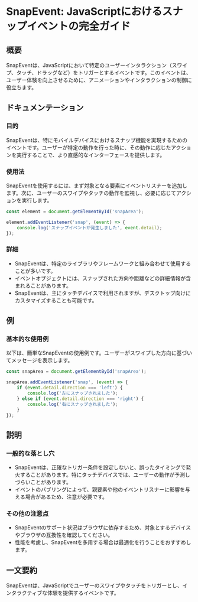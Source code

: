 <!--
Meta Description: # SnapEvent: JavaScriptにおけるスナップイベントの完全ガイド ## 概要 SnapEventは、JavaScriptにおいて特定のユーザーインタラクション（スワイプ、タッチ、ドラッグなど）をトリガーとするイベントです。このイベントは、ユーザー体験を向上させるために、アニメーショ...
Meta Keywords: snapeventは, event, snaparea, console, log
-->

# SnapEvent: JavaScriptにおけるスナップイベントの完全ガイド

## 概要
SnapEventは、JavaScriptにおいて特定のユーザーインタラクション（スワイプ、タッチ、ドラッグなど）をトリガーとするイベントです。このイベントは、ユーザー体験を向上させるために、アニメーションやインタラクションの制御に役立ちます。

## ドキュメンテーション
### 目的
SnapEventは、特にモバイルデバイスにおけるスナップ機能を実現するためのイベントです。ユーザーが特定の動作を行った時に、その動作に応じたアクションを実行することで、より直感的なインターフェースを提供します。

### 使用法
SnapEventを使用するには、まず対象となる要素にイベントリスナーを追加します。次に、ユーザーのスワイプやタッチの動作を監視し、必要に応じてアクションを実行します。

```javascript
const element = document.getElementById('snapArea');

element.addEventListener('snap', (event) => {
    console.log('スナップイベントが発生しました', event.detail);
});
```

### 詳細
- SnapEventは、特定のライブラリやフレームワークと組み合わせて使用することが多いです。
- イベントオブジェクトには、スナップされた方向や距離などの詳細情報が含まれることがあります。
- SnapEventは、主にタッチデバイスで利用されますが、デスクトップ向けにカスタマイズすることも可能です。

## 例
### 基本的な使用例
以下は、簡単なSnapEventの使用例です。ユーザーがスワイプした方向に基づいてメッセージを表示します。

```javascript
const snapArea = document.getElementById('snapArea');

snapArea.addEventListener('snap', (event) => {
    if (event.detail.direction === 'left') {
        console.log('左にスナップされました');
    } else if (event.detail.direction === 'right') {
        console.log('右にスナップされました');
    }
});
```

## 説明
### 一般的な落とし穴
- SnapEventは、正確なトリガー条件を設定しないと、誤ったタイミングで発火することがあります。特にタッチデバイスでは、ユーザーの動作が予測しづらいことがあります。
- イベントのバブリングによって、親要素や他のイベントリスナーに影響を与える場合があるため、注意が必要です。

### その他の注意点
- SnapEventのサポート状況はブラウザに依存するため、対象とするデバイスやブラウザの互換性を確認してください。
- 性能を考慮し、SnapEventを多用する場合は最適化を行うことをおすすめします。

## 一文要約
SnapEventは、JavaScriptでユーザーのスワイプやタッチをトリガーとし、インタラクティブな体験を提供するイベントです。